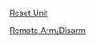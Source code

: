 <p><a id="setup-btn" href="#"></a></p>
<p><a id="reset-btn" href="#">Reset Unit</a></p>
<p><a href="http://18.208.169.168:5000/">Remote Arm/Disarm</a></p>
<script src="/qrcodejs/qrcode.min.js"></script>
<script>
(function() {
    document.getElementsByTagName("header")[0].innerHTML = '<p id="code-desc"></p><div id="qrcode"></div>';
    const qr = document.getElementById("qrcode");
    const setupBtn = document.getElementById("setup-btn");
    const resetBtn = document.getElementById("reset-btn");
    const codeDesc = document.getElementById("code-desc");
    const qrCode = new QRCode(qr, {
        text: "test",
        width: 128,
        height: 128,
        colorDark : "#000000",
        colorLight : "#ffffff",
    });
    qrCode.clear();
    const makeCode = (function(content, description) {
        qrCode.clear();
        qrCode.makeCode(content);
        codeDesc.innerHTML = description;
    });
    var progress = 0;
    const buttonName = (function() {
        if (!progress) {
            setupBtn.innerHTML = "Begin Setup";
        } else {
            setupBtn.innerHTML = "Next Step";
        }
    });
    setupBtn.onclick = (function() {
        switch (progress) {
            case 0:
                const wifi = prompt("Enter your wifi password");
                if (wifi !== null) {
                    makeCode(wifi, "wifi password");
                }
                progress++;
                break;
            case 1:
                const phone = prompt("Enter your phone number (starting with +27)");
                if (phone !== null) {
                    makeCode(phone, "phone number");
                }
                progress++;
                break;
            case 2:
                const email = prompt("Enter your email address");
                if (email !== null) {
                    makeCode(email, "email address");
                }
                progress++;
                break;
            default:
                alert("Setup complete! You will receive an email confirmation.");
                progress = 0;
                break;
        }
        buttonName();
    });
    reset.onclick = (function() {
        const pin = prompt("his QR code will clear all settings and reset the device. Enter your device pin");
        if (pin !== null) {
            makeCode(pin, "reset device");
        }
    });
    buttonName();
})();
</script>
